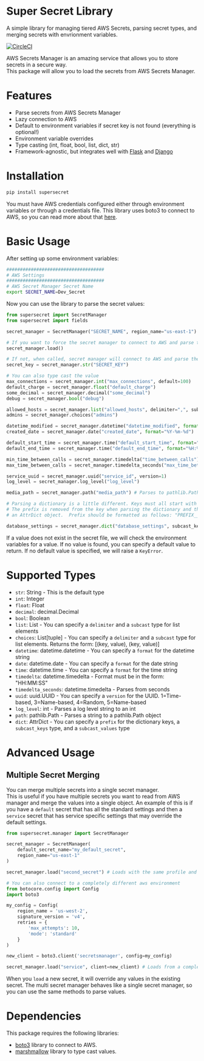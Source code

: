 Super Secret Library
====================
A simple library for managing tiered AWS Secrets, parsing secret types, and merging secrets with envrionment variables. 

[![CircleCI](https://dl.circleci.com/status-badge/img/gh/gdoermann/supersecret/tree/main.svg?style=svg)](https://dl.circleci.com/status-badge/redirect/gh/gdoermann/supersecret/tree/main)

AWS Secrets Manager is an amazing service that allows you to store secrets in a secure way.  
This package will allow you to load the secrets from AWS Secrets Manager.

# Features
* Parse secrets from AWS Secrets Manager
* Lazy connection to AWS
* Default to environment variables if secret key is not found (everything is optional!)
* Environment variable overrides
* Type casting (int, float, bool, list, dict, str)
* Framework-agnostic, but integrates well with [Flask](https://flask.palletsprojects.com/en/1.1.x/) and [Django](https://www.djangoproject.com/)


# Installation

```bash
pip install supersecret
```

You must have AWS credentials configured either through environment variables or through a credentials file.
This library uses boto3 to connect to AWS, so you can read more about that [here](https://boto3.amazonaws.com/v1/documentation/api/latest/guide/configuration.html).

# Basic Usage

After setting up some environment variables:
```bash
####################################
# AWS Settings
####################################
# AWS Secret Manager Secret Name
export SECRET_NAME=Dev_Secret

```

Now you can use the library to parse the secret values:

```python
from supersecret import SecretManager
from supersecret import fields

secret_manager = SecretManager("SECRET_NAME", region_name="us-east-1") # `region` is optional

# If you want to force the secret manager to connect to AWS and parse the secret
secret_manager.load()

# If not, when called, secret manager will connect to AWS and parse the secret
secret_key = secret_manager.str("SECRET_KEY")

# You can also type cast the value
max_connections = secret_manager.int("max_connections", default=100)
default_charge = secret_manager.float("default_charge")
some_decimal = secret_manager.decimal("some_decimal")
debug = secret_manager.bool("debug")

allowed_hosts = secret_manager.list("allowed_hosts", delimiter=",", subcast=fields.Str)
admins = secret_manager.choices("admins")

datetime_modified = secret_manager.datetime("datetime_modified", format="%Y-%m-%d %H:%M:%S")
created_date = secret_manager.date("created_date", format="%Y-%m-%d")

default_start_time = secret_manager.time("default_start_time", format="%H:%M:%S")
default_end_time = secret_manager.time("default_end_time", format="%H:%M:%S")

min_time_between_calls = secret_manager.timedelta("time_between_calls")
max_time_between_calls = secret_manager.timedelta_seconds("max_time_between_calls") # parse from seconds

service_uuid = secret_manager.uuid("service_id", version=1)
log_level = secret_manager.log_level("log_level")

media_path = secret_manager.path("media_path") # Parses to pathlib.Path object

# Parsing a dictionary is a little different. Keys must all start with the same prefix.
# The prefix is removed from the key when parsing the dictionary and the `dict` method returns
# an AttrDict object.  Prefix should be formatted as follows: "PREFIX__KEY"

database_settings = secret_manager.dict("database_settings", subcast_keys=fields.Str, subcast_values=fields.Int)

```

If a value does not exist in the secret file, we will check the environment variables for a value.
If no value is found, you can specify a default value to return. 
If no default value is specified, we will raise a `KeyError`.


# Supported Types
* `str`: String - This is the default type
* `int`: Integer
* `float`: Float
* `decimal`: decimal.Decimal
* `bool`: Boolean
* `list`: List - You can specify a `delimiter` and a `subcast` type for list elements
* `choices`: List[tuple] - You can specify a `delimiter` and a `subcast` type for list elements. Returns the form: [(key, value), (key, value)]
* `datetime`: datetime.datetime - You can specify a `format` for the datetime string
* `date`: datetime.date - You can specify a `format` for the date string
* `time`: datetime.time - You can specify a `format` for the time string
* `timedelta`: datetime.timedelta - Format must be in the form: "HH:MM:SS"
* `timedelta_seconds`: datetime.timedelta - Parses from seconds
* `uuid`: uuid.UUID - You can specify a `version` for the UUID. 1=Time-based, 3=Name-based, 4=Random, 5=Name-based
* `log_level`: int - Parses a log level string to an int
* `path`: pathlib.Path - Parses a string to a pathlib.Path object
* `dict`: AttrDict - You can specify a `prefix` for the dictionary keys, a `subcast_keys` type, and a `subcast_values` type


# Advanced Usage
## Multiple Secret Merging
You can merge multiple secrets into a single secret manager.  
This is useful if you have multiple secrets you want to read from AWS manager and merge the values into a single object.
An example of this is if you have a `default` secret that has all the standard settings and then a `service` secret that has
service specific settings that may override the default settings.

```python
from supersecret.manager import SecretManager

secret_manager = SecretManager(
    default_secret_name="my_default_secret",
    region_name="us-east-1"
)

secret_manager.load("second_secret") # Loads with the same profile and region as the default secret

# You can also connect to a completely different aws environment
from botocore.config import Config
import boto3

my_config = Config(
    region_name = 'us-west-2',
    signature_version = 'v4',
    retries = {
        'max_attempts': 10,
        'mode': 'standard'
    }
)

new_client = boto3.client('secretsmanager', config=my_config)

secret_manager.load("service", client=new_client) # Loads from a completely different AWS environment/config

```

When you `load` a new secret, it will override any values in the existing secret. 
The multi secret manager behaves like a single secret manager, so you can use the same methods to parse values.



# Dependencies
This package requires the following libraries:
* [boto3](https://boto3.amazonaws.com/v1/documentation/api/latest/index.html) library to connect to AWS.
* [marshmallow](https://marshmallow.readthedocs.io/en/stable/) library to type cast values.


